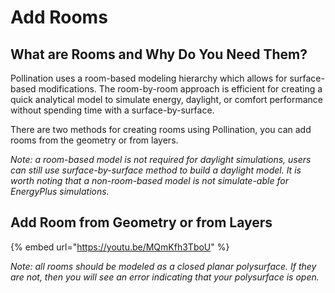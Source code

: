 # Add Rooms

## What are Rooms and Why Do You Need Them? 

Pollination uses a room-based modeling hierarchy which allows for surface-based modifications. The room-by-room approach is efficient for creating a quick analytical model to simulate energy, daylight, or comfort performance without spending time with a surface-by-surface. 

There are two methods for creating rooms using Pollination, you can add rooms from the geometry or from layers. 

_Note: a room-based model is not required for daylight simulations, users can still use surface-by-surface method to build a daylight model. It is worth noting that a non-room-based model is not simulate-able for EnergyPlus simulations._

##  Add Room from Geometry or from Layers

{% embed url="https://youtu.be/MQmKfh3TboU" %}

_Note: all rooms should be modeled as a closed planar polysurface. If they are not, then you will see an error indicating that your polysurface is open._  



